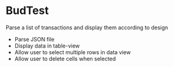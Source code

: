# BudTest

Parse a list of transactions and display them according to design

- Parse JSON file 
- Display data in table-view
- Allow user to select multiple rows in data view
- Allow user to delete cells when selected
